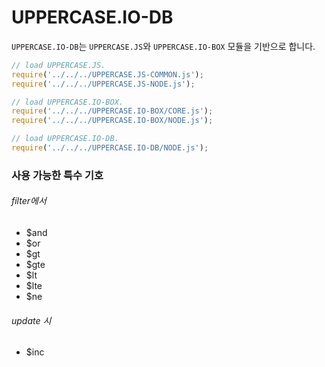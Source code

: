 # UPPERCASE.IO-DB

`UPPERCASE.IO-DB`는 `UPPERCASE.JS`와 `UPPERCASE.IO-BOX` 모듈을 기반으로 합니다.

```javascript
// load UPPERCASE.JS.
require('../../../UPPERCASE.JS-COMMON.js');
require('../../../UPPERCASE.JS-NODE.js');

// load UPPERCASE.IO-BOX.
require('../../../UPPERCASE.IO-BOX/CORE.js');
require('../../../UPPERCASE.IO-BOX/NODE.js');

// load UPPERCASE.IO-DB.
require('../../../UPPERCASE.IO-DB/NODE.js');
```

### 사용 가능한 특수 기호

###### filter에서
* $and
* $or
* $gt
* $gte
* $lt
* $lte
* $ne

###### update 시
* $inc